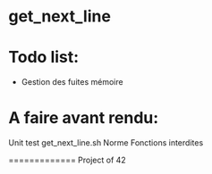 get_next_line
=============

Todo list:
==========
- Gestion des fuites mémoire

A faire avant rendu:
====================
Unit test
get_next_line.sh
Norme
Fonctions interdites

=============
Project of 42
